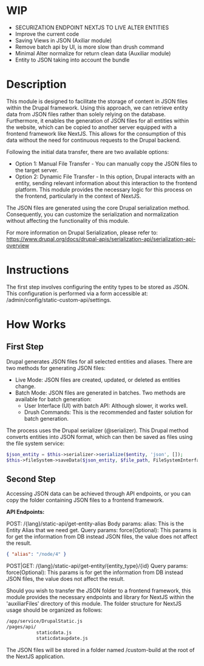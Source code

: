 # WIP
* SECURIZATION ENDPOINT NEXTJS TO LIVE ALTER ENTITIES
* Improve the current code
* Saving Views in JSON (Axiliar module)
* Remove batch api by UI, is more slow than drush command
* Minimal Alter normalize for return clean data (Auxiliar module)
* Entity to JSON taking into account the bundle

# Description
This module is designed to facilitate the storage of content in JSON files within the Drupal framework. Using this approach, we can retrieve entity data from JSON files rather than solely relying on the database. Furthermore, it enables the generation of JSON files for all entities within the website, which can be copied to another server equipped with a frontend framework like NextJS. This allows for the consumption of this data without the need for continuous requests to the Drupal backend.

Following the initial data transfer, there are two available options:

* Option 1: Manual File Transfer - You can manually copy the JSON files to the target server.
* Option 2: Dynamic File Transfer - In this option, Drupal interacts with an entity, sending relevant information about this interaction to the frontend platform. This module provides the necessary logic for this process on the frontend, particularly in the context of NextJS.


The JSON files are generated using the core Drupal serialization method. Consequently, you can customize the serialization and normalization without affecting the functionality of this module.

For more information on Drupal Serialization, please refer to:
https://www.drupal.org/docs/drupal-apis/serialization-api/serialization-api-overview


# Instructions

The first step involves configuring the entity types to be stored as JSON. This configuration is performed via a form accessible at: /admin/config/static-custom-api/settings.


# How Works

## First Step
Drupal generates JSON files for all selected entities and aliases. There are two methods for generating JSON files:

* Live Mode: JSON files are created, updated, or deleted as entities change.
* Batch Mode: JSON files are generated in batches. Two methods are available for batch generation:
    * User Interface (UI) with batch API: Although slower, it works well.
    * Drush Commands: This is the recommended and faster solution for batch generation.

The process uses the Drupal serializer (@serializer). This Drupal method converts entities into JSON format, which can then be saved as files using the file system service:


```php
$json_entity = $this->serializer->serialize($entity, 'json', []);
$this->fileSystem->saveData($json_entity, $file_path, FileSystemInterface::EXISTS_REPLACE); 
```

## Second Step
Accessing JSON data can be achieved through API endpoints, or you can copy the folder containing JSON files to a frontend framework.

**API Endpoints:**

POST: /{lang}/static-api/get-entity-alias
Body params:
    alias: This is the Entity Alias that we need get.
Query params:
    force(Optional): This params is for get the information from DB instead JSON files, the value does not affect the result. 
```json
{ "alias": "/node/4" }
```

POST|GET: /{lang}/static-api/get-entity/{entity_type}/{id}
Query params:
    force(Optional): This params is for get the information from DB instead JSON files, the value does not affect the result. 

Should you wish to transfer the JSON folder to a frontend framework, this module provides the necessary endpoints and library for NextJS within the 'auxiliarFiles' directory of this module. The folder structure for NextJS usage should be organized as follows:


```bash 
/app/service/DrupalStatic.js
/pages/api/
           staticdata.js
           staticdataupdate.js
```
The JSON files will be stored in a folder named /custom-build at the root of the NextJS application.




